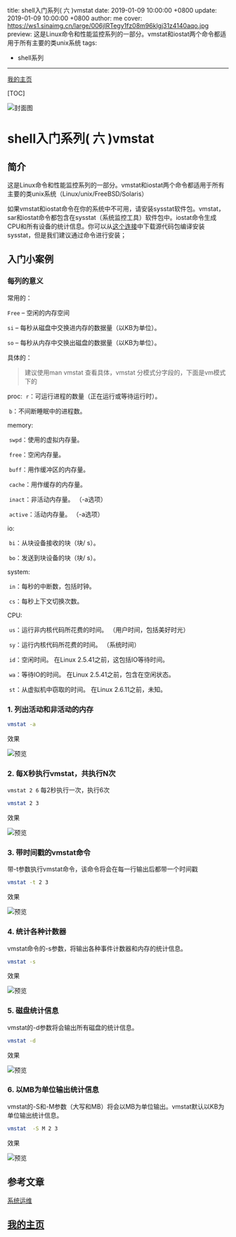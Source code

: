 title: shell入门系列( 六 )vmstat
date: 2019-01-09 10:00:00 +0800
update: 2019-01-09 10:00:00 +0800
author: me
cover: https://ws1.sinaimg.cn/large/006jIRTegy1fz08m96klgj31z4140aqo.jpg
preview:  这是Linux命令和性能监控系列的一部分。vmstat和iostat两个命令都适用于所有主要的类unix系统
tags:

  - shell系列

---

[我的主页](https://ws1.sinaimg.cn/large/006jIRTegy1fz08sday3vj31jk15odv2.jpg)

[TOC]

![封面图](https://ws1.sinaimg.cn/large/006jIRTegy1fz08m96klgj31z4140aqo.jpg)

# shell入门系列( 六 )vmstat

## 简介

这是Linux命令和性能监控系列的一部分。vmstat和iostat两个命令都适用于所有主要的类unix系统（Linux/unix/FreeBSD/Solaris）

如果vmstat和iostat命令在你的系统中不可用，请安装sysstat软件包。vmstat，sar和iostat命令都包含在sysstat（系统监控工具）软件包中。iostat命令生成CPU和所有设备的统计信息。你可以从[这个连接](http://sebastien.godard.pagesperso-orange.fr/download.html)中下载源代码包编译安装sysstat，但是我们建议通过命令进行安装；

## 入门小案例

### 每列的意义

常用的：

`Free` – 空闲的内存空间

`si` – 每秒从磁盘中交换进内存的数据量（以KB为单位）。

`so` – 每秒从内存中交换出磁盘的数据量（以KB为单位）。

具体的：

> 建议使用man vmstat 查看具体，vmstat 分模式分字段的，下面是vm模式下的

proc:
​	`r`：可运行进程的数量（正在运行或等待运行时）。

​	`b`：不间断睡眠中的进程数。

memory:

​	`swpd`：使用的虚拟内存量。

​	`free`：空闲内存量。

​	`buff`：用作缓冲区的内存量。

​	`cache`：用作缓存的内存量。

​	`inact`：非活动内存量。  （-a选项）

​	`active`：活动内存量。  （-a选项）

io:

​	`bi`：从块设备接收的块（块/ s）。

​	`bo`：发送到块设备的块（块/ s）。

system:

​	`in`：每秒的中断数，包括时钟。

​	`cs`：每秒上下文切换次数。

CPU:

​	`us`：运行非内核代码所花费的时间。  （用户时间，包括美好时光）

​	`sy`：运行内核代码所花费的时间。  （系统时间）

​	`id`：空闲时间。 在Linux 2.5.41之前，这包括IO等待时间。

​	`wa`：等待IO的时间。 在Linux 2.5.41之前，包含在空闲状态。

​	`st`：从虚拟机中窃取的时间。 在Linux 2.6.11之前，未知。

### 1. 列出活动和非活动的内存

```bash
vmstat -a 
```

效果

![预览](https://ws1.sinaimg.cn/large/006jIRTegy1fz08nsl4ceg30j50ab0sr.gif)

### 2. 每X秒执行vmstat，共执行N次

`vmstat 2 6` 每2秒执行一次，执行6次

```bash
vmstat 2 3
```

效果

![预览](https://ws1.sinaimg.cn/large/006jIRTegy1fz08omieqwg30j50ab3yn.gif)

### 3. 带时间戳的vmstat命令

带-t参数执行vmstat命令，该命令将会在每一行输出后都带一个时间戳

```bash
vmstat -t 2 3
```

效果

![预览](https://ws1.sinaimg.cn/large/006jIRTegy1fz08pet03tg30j50ab0sx.gif)

### 4. 统计各种计数器

vmstat命令的-s参数，将输出各种事件计数器和内存的统计信息。	

```bash
vmstat -s
```

效果

![预览](https://ws1.sinaimg.cn/large/006jIRTegy1fz08q9rtvlg30j50fvwer.gif)

### 5. 磁盘统计信息

vmstat的-d参数将会输出所有磁盘的统计信息。

```bash
vmstat -d
```

效果

![预览](https://ws1.sinaimg.cn/large/006jIRTegy1fz08qykuxtg30j50fvt8s.gif)

### 6. 以MB为单位输出统计信息

vmstat的-S和-M参数（大写和MB）将会以MB为单位输出。vmstat默认以KB为单位输出统计信息。

```bash
vmstat	-S M 2 3
```

效果

![预览](https://ws1.sinaimg.cn/large/006jIRTegy1fz08rx26etg30j50fvt8v.gif)

## 参考文章

[系统运维](https://linux.cn/article-4024-1.html)

## [我的主页](https://suveng.github.io/blog/)